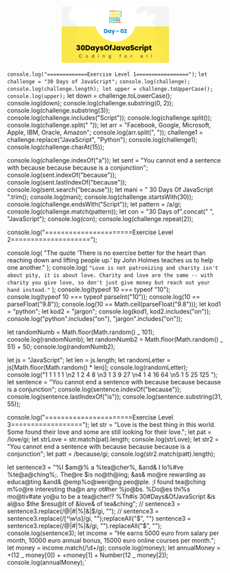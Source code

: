 <div align="center">

  <img src="./day_1_2.png" alt="JavaScript for Everyone" width="250">
  </div>


`console.log("=============Exercise Level 1=================")`;
`let challenge = "30 Days of JavaScript";`
`console.log(challenge);
console.log(challenge.length);
let upper = challenge.toUpperCase();
console.log(upper);`
let down = challenge.toLowerCase();
console.log(down);
console.log(challenge.substring(0, 2));
console.log(challenge.substring(3));
console.log(challenge.includes("Script"));
console.log(challenge.split());
console.log(challenge.split(" "));
let arr = "Facebook, Google, Microsoft, Apple, IBM, Oracle, Amazon";
console.log(arr.split(", "));
challenge1 = challenge.replace("JavaScript", "Python");
console.log(challenge1);
console.log(challenge.charAt(15));

console.log(challenge.indexOf("a"));
let sent =
"You cannot end a sentence with because because because is a conjunction";
console.log(sent.indexOf("because"));
console.log(sent.lastIndexOf("because"));
console.log(sent.search("because"));
let mani = " 30 Days Of JavaScript ".trim();
console.log(mani);
console.log(challenge.startsWith(30));
console.log(challenge.endsWith("Script"));
let pattern = /a/gi;
console.log(challenge.match(pattern));
let con = "30 Days of".concat(" ", "JavaScript");
console.log(con);
console.log(challenge.repeat(2));

console.log("======================Exercise Level 2====================");

console.log(
"The quote 'There is no exercise better for the heart than reaching down and lifting people up.' by John Holmes teaches us to help one another."
);
console.log(
`"Love is not patronizing and charity isn't about pity, it is about love. Charity and love are the same -- with charity you give love, so don't just give money but reach out your hand instead."`
);
console.log(typeof 10 === typeof "10");
console.log(typeof 10 === typeof parseInt("10"));
console.log(10 == parseFloat("9.8"));
console.log(10 == Math.ceil(parseFloat("9.8")));
let kod1 = "python";
let kod2 = "jargon";
console.log(kod1, kod2.includes("on"));
console.log("python".includes("on"), "jargon".includes("on"));

let randomNumb = Math.floor(Math.random() _ 101);
console.log(randomNumb);
let randomNumb2 = Math.floor(Math.random() _ 51) + 50;
console.log(randomNumb2);

let js = "JavaScript";
let len = js.length;
let randomLetter = js[Math.floor(Math.random() * len)];
console.log(randomLetter);
console.log("1 1 1 1 1 \n2 1 2 4 8 \n3 1 3 9 27 \n4 1 4 16 64 \n5 1 5 25 125 ");
let sentence =
"You cannot end a sentence with because because because is a conjunction";
console.log(sentence.indexOf("because"));
console.log(sentence.lastIndexOf("is"));
console.log(sentence.substring(31, 55));

console.log("======================Exercise Level 3==================");
let str =
"Love is the best thing in this world. Some found their love and some are still looking for their love.";
let pat = /love/gi;
let strLove = str.match(pat).length;
console.log(strLove);
let str2 =
"You cannot end a sentence with because because because is a conjunction";
let patt = /because/gi;
console.log(str2.match(patt).length);

let sentence3 =
"%I $am@% a %tea@cher%, &and& I lo%#ve %te@a@ching%;. The@re $is no@th@ing; &as& mo@re rewarding as educa@ting &and& @emp%o@weri@ng peo@ple. ;I found tea@ching m%o@re interesting tha@n any ot#her %jo@bs. %Do@es thi%s mo@tiv#ate yo@u to be a tea@cher!? %Th#is 30#Days&OfJavaScript &is al@so $the $resu@lt of &love& of tea&ching";
// sentence3 = sentence3.replace(/@|#|%|&|$/gi, "");
// sentence3 = sentence3.replace(/[^\w\s]/gi, "");replaceAll("$", "")
sentence3 = sentence3.replace(/@|#|%|&/gi, "").replaceAll("$", "");
console.log(sentence3);
let income =
"He earns 5000 euro from salary per month, 10000 euro annual bonus, 15000 euro online courses per month.";
let money = income.match(/\d+/g);
console.log(money);
let annualMoney = +(12 _ money[0]) + +money[1] + Number(12 _ money[2]);
console.log(annualMoney);`

